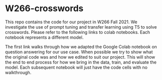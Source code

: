 # W266-crosswords
This repo contains the code for our project in W266 Fall 2021. We investigate the use of prompt tuning and transfer learning using T5 to solve crosswords. Please refer to the following links to colab notebooks. Each notebook represents a different model. 

The first link walks through how we adapted the Google Colab notebook on question answering for our use case. When possible we try to show what the original code was and how we edited to suit our project. This will show the end to end process for how we bring in the data, train, and evaluate the model. Each subsequent notebook will just have the code cells with no walkthrough.
